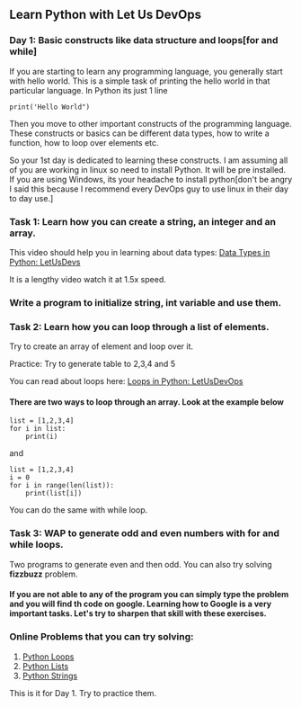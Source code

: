 ## Learn Python with Let Us DevOps
### Day 1: Basic constructs like data structure and loops[for and while]
If you are starting to learn any programming language, you generally start with hello world. 
This is a simple task of printing the hello world in that particular language. In Python its just 1 line


```buildoutcfg
print('Hello World")
```

Then you move to other important constructs of the programming language. These constructs or basics can be different data types, how to write a function, how to loop over elements etc. 

So your 1st day is dedicated to learning these constructs. I am assuming all of you are working in linux so need to install Python. It will be pre installed. If you are using Windows, its your headache to install python[don't be angry I said this because I recommend every DevOps guy to use linux in their day to day use.]

### Task 1: Learn how you can create a string, an integer and an array. 
This video should help you in learning about data types: [Data Types in Python: LetUsDevs](https://www.youtube.com/watch?v=uU2hEWsfYL8&list=PLhqPDa2HoaAZN9pG0cUugTmgAddRtF3zK&index=2&ab_channel=LetUsDevOps)

It is a lengthy video watch it at 1.5x speed. 

### Write a program to initialize string, int variable and use them. 

### Task 2: Learn how you can loop through a list of elements. 

Try to create an array of element and loop over it. 

Practice: Try to generate table to 2,3,4 and 5

You can read about loops here: [Loops in Python: LetUsDevOps](https://www.youtube.com/watch?v=SQIttkwqmWc&list=PLhqPDa2HoaAZN9pG0cUugTmgAddRtF3zK&index=4&ab_channel=LetUsDevOps)
#### There are two ways to loop through an array. Look at the example below

```buildoutcfg
list = [1,2,3,4]
for i in list: 
    print(i)
```

and 
```buildoutcfg
list = [1,2,3,4]
i = 0
for i in range(len(list)):
    print(list[i])
```

You can do the same with while loop. 


### Task 3: WAP to generate odd and even numbers with for and while loops. 
Two programs to generate even and then odd. You can also try solving **fizzbuzz** problem. 

#### If you are not able to any of the program you can simply type the problem and you will find th code on google. Learning how to Google is a very important tasks. Let's try to sharpen that skill with these exercises. 

### Online Problems that you can try solving: 
1. [Python Loops](https://www.hackerrank.com/challenges/python-loops/problem)
2. [Python Lists](https://www.hackerrank.com/challenges/python-lists/problem)
3. [Python Strings](https://www.hackerrank.com/challenges/python-string-split-and-join/problem)


This is it for Day 1. Try to practice them. 
